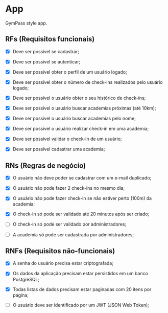# App
 

 
GymPass style app.
 

 
## RFs (Requisitos funcionais)
 

 
- [x] Deve ser possível se cadastrar;
 
- [x] Deve ser possível se autenticar;
 
- [x] Deve ser possível obter o perfil de um usuário logado;
 
- [x] Deve ser possível obter o número de check-ins realizados pelo usuário logado;
 
- [x] Deve ser possível o usuário obter o seu histórico de check-ins;

- [x] Deve ser possível o usuário buscar academias próximas (até 10km);
 
- [x] Deve ser possível o usuário buscar academias pelo nome;
 
- [x] Deve ser possível o usuário realizar check-in em uma academia;
 
- [x] Deve ser possível validar o check-in de um usuário;
 
- [x] Deve ser possível cadastrar uma academia;
 

 
## RNs (Regras de negócio)
 

 
- [x] O usuário não deve poder se cadastrar com um e-mail duplicado;
 
- [x] O usuário não pode fazer 2 check-ins no mesmo dia;
 
- [x] O usuário não pode fazer check-in se não estiver perto (100m) da academia;
 
- [x] O check-in só pode ser validado até 20 minutos após ser criado;
 
- [ ] O check-in só pode ser validado por administradores;
 
- [ ] A academia só pode ser cadastrada por administradores;
 

 
## RNFs (Requisitos não-funcionais)
 

 
- [x] A senha do usuário precisa estar criptografada;
 
- [x] Os dados da aplicação precisam estar persistidos em um banco PostgreSQL;
 
- [x] Todas listas de dados precisam estar paginadas com 20 itens por página;
 
- [ ] O usuário deve ser identificado por um JWT (JSON Web Token);